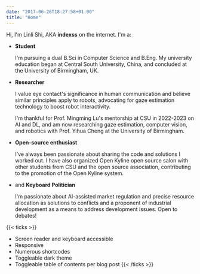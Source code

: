 ```yaml
---
date: "2017-06-26T18:27:58+01:00"
title: "Home"
---
```


Hi, I'm Linli Shi, AKA **indexss** on the internet. I'm a:

- **Student**

  I'm pursuing a dual B.Sci in Computer Science and B.Eng. My university education began at Central South University, China, and concluded at the University of Birmingham, UK.

- **Researcher**

  I value eye contact's significance in human communication and believe similar principles apply to robots, advocating for gaze estimation technology to boost robot interactivity. 

  I'm thankful for Prof. Mingming Lu's mentorship at CSU in 2022-2023 on AI and DL, and am now researching gaze estimation, computer vision, and robotics with Prof. Yihua Cheng at the University of Birmingham.

- **Open-source enthusiast**

  I’ve always been passionate about sharing the code and solutions I worked out. I have also organized Open Kyline open source salon with other students from CSU and the open source association, contributing to the promotion of the Open Kyline system.

- and **Keyboard Politician**

  I'm passionate about AI-assisted market regulation and precise resource allocation as solutions to conflicts and a proponent of industrial development as a means to address development issues. Open to debates!

{{< ticks >}}
* Screen reader and keyboard accessible
* Responsive
* Numerous shortcodes
* Toggleable dark theme
* Toggleable table of contents per blog post
{{< /ticks >}}
